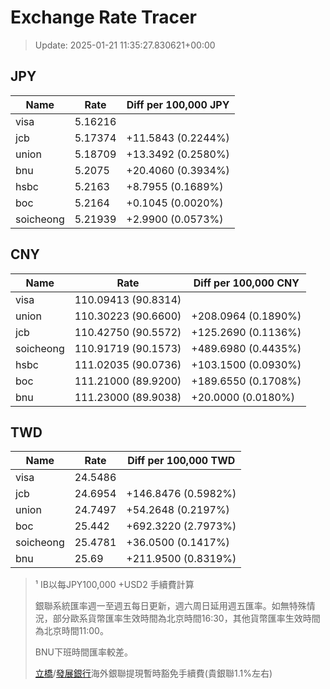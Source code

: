 # Exchange Rate Tracer

> Update: 2025-01-21 11:35:27.830621+00:00

## JPY

| Name      |    Rate | Diff per 100,000 JPY   |
|-----------|---------|------------------------|
| visa      | 5.16216 |                        |
| jcb       | 5.17374 | +11.5843 (0.2244%)     |
| union     | 5.18709 | +13.3492 (0.2580%)     |
| bnu       | 5.2075  | +20.4060 (0.3934%)     |
| hsbc      | 5.2163  | +8.7955 (0.1689%)      |
| boc       | 5.2164  | +0.1045 (0.0020%)      |
| soicheong | 5.21939 | +2.9900 (0.0573%)      |

## CNY

| Name      | Rate                | Diff per 100,000 CNY   |
|-----------|---------------------|------------------------|
| visa      | 110.09413	(90.8314) |                        |
| union     | 110.30223	(90.6600) | +208.0964 (0.1890%)    |
| jcb       | 110.42750	(90.5572) | +125.2690 (0.1136%)    |
| soicheong | 110.91719	(90.1573) | +489.6980 (0.4435%)    |
| hsbc      | 111.02035	(90.0736) | +103.1500 (0.0930%)    |
| boc       | 111.21000	(89.9200) | +189.6550 (0.1708%)    |
| bnu       | 111.23000	(89.9038) | +20.0000 (0.0180%)     |

## TWD

| Name      |    Rate | Diff per 100,000 TWD   |
|-----------|---------|------------------------|
| visa      | 24.5486 |                        |
| jcb       | 24.6954 | +146.8476 (0.5982%)    |
| union     | 24.7497 | +54.2648 (0.2197%)     |
| boc       | 25.442  | +692.3220 (2.7973%)    |
| soicheong | 25.4781 | +36.0500 (0.1417%)     |
| bnu       | 25.69   | +211.9500 (0.8319%)    |


> ¹ IB以每JPY100,000 +USD2 手續費計算
>
> 銀聯系統匯率週一至週五每日更新，週六周日延用週五匯率。如無特殊情況，部分歐系貨幣匯率生效時間為北京時間16:30，其他貨幣匯率生效時間為北京時間11:00。
>
> BNU下班時間匯率較差。
>
> [立橋](https://www.wlbank.com.mo/uploads/ueditor/file/20181211/1544536513900230.pdf)/[發展銀行](https://www.mdb.com.mo/Service_Charges_20230728.pdf)海外銀聯提現暫時豁免手續費(貴銀聯1.1%左右)

